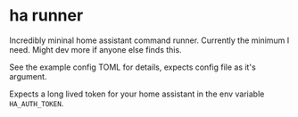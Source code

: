 # ha runner

Incredibly mininal home assistant command runner. Currently the minimum I need. Might dev more if anyone else finds this.

See the example config TOML for details, expects config file as it's argument.

Expects a long lived token for your home assistant in the env variable `HA_AUTH_TOKEN`.

